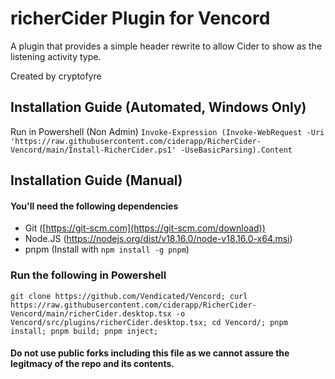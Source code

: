 # richerCider Plugin for Vencord
A plugin that provides a simple header rewrite to allow Cider to show as the listening activity type.

Created by cryptofyre

## Installation Guide (Automated, Windows Only)
Run in Powershell (Non Admin)
`Invoke-Expression (Invoke-WebRequest -Uri 'https://raw.githubusercontent.com/ciderapp/RicherCider-Vencord/main/Install-RicherCider.ps1' -UseBasicParsing).Content`

## Installation Guide (Manual)

#### You'll need the following dependencies
- Git ([https://git-scm.com](https://git-scm.com/download))
- Node.JS (https://nodejs.org/dist/v18.16.0/node-v18.16.0-x64.msi)
- pnpm (Install with `npm install -g pnpm`)

### Run the following in Powershell
```
git clone https://github.com/Vendicated/Vencord; curl https://raw.githubusercontent.com/ciderapp/RicherCider-Vencord/main/richerCider.desktop.tsx -o Vencord/src/plugins/richerCider.desktop.tsx; cd Vencord/; pnpm install; pnpm build; pnpm inject;
```

#### Do not use public forks including this file as we cannot assure the legitmacy of the repo and its contents.
